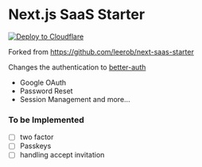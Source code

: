 # Next.js SaaS Starter

[![Deploy to Cloudflare](https://deploy.workers.cloudflare.com/button)](https://deploy.workers.cloudflare.com/?url=https://github.com/AIwithTim/nbs)

Forked from https://github.com/leerob/next-saas-starter

Changes the authentication to [better-auth](https://better-auth.com)

- Google OAuth
- Password Reset
- Session Management and more...

### To be Implemented

- [ ] two factor
- [ ] Passkeys
- [ ] handling accept invitation
